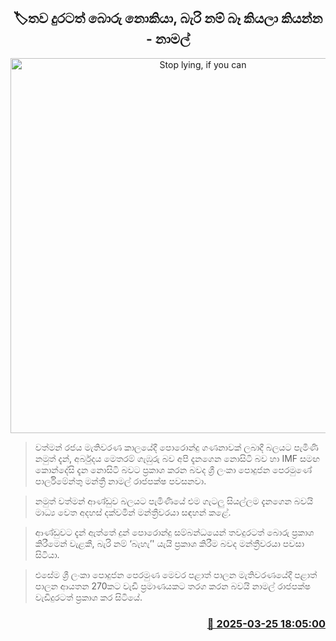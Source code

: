 <p align='center'><b><h2 align='center' title='Stop lying, if you can't do, say you can't - Namal'>🏷තව දුරටත් බොරු නොකියා, බැරි නම් බෑ කියලා කියන්න - නාමල්</h2></b></p>
<p align='center'><img src='https://helakuru.sgp1.cdn.digitaloceanspaces.com/esana/images/lib/namal-cort-media.jpg' width='600' alt='Stop lying, if you can't do, say you can't - Namal'></p>

> වත්මන් රජය මැතිවරණ කාලයේදී පොරොන්දු ගණනාවක් ලබාදී බලයට පැමිණි නමුත් දැන්, අර්බුදය මෙතරම් ගැඹුරු බව අපි දැනගෙන නොසිටි බව හා IMF සමඟ කොන්දේසි දැන නොසිටි බවට ප්‍රකාශ කරන බවද ශ්‍රී ලංකා පොදුජන පෙරමුණේ පාර්ලිමේන්තු මන්ත්‍රී නාමල් රාජපක්ෂ පවසනවා.

> නමුත් වත්මන් ආණ්ඩුව බලයට පැමිණියේ එම ගැටලු සියල්ලම දැනගෙන බවයි මාධ්‍ය වෙත අදහස් දක්වමින් මන්ත්‍රීවරයා සඳහන් කළේ.

> ආණ්ඩුවට දැන් ඇත්තේ දුන් පොරොන්දු සම්බන්ධයෙන් තවදුරටත් බොරු ප්‍රකාශ කිරීමෙන් වැළකී, බැරි නම් ‘බැහැ’' යැයි ප්‍රකාශ කිරීම බවද මන්ත්‍රීවරයා පවසා සිටියා.

> එසේම ශ්‍රී ලංකා පොදුජන පෙරමුණ මෙවර පළාත් පාලන මැතිවරණයේදී පළාත් පාලන ආයතන 270කට වැඩි ප්‍රමාණයකට තරග කරන බවයි නාමල් රාජපක්ෂ වැඩිදුරටත් ප්‍රකාශ කර සිටියේ.



<h3 align='right'><a href='https://www.helakuru.lk/esana/p/108632/'>📅 2025-03-25 18:05:00</a></h3>
